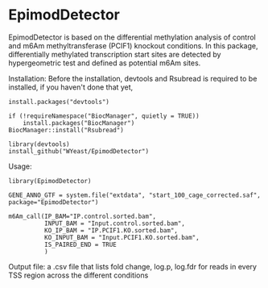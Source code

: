 # EpimodDetector

EpimodDetector is based on the differential methylation analysis of control and m6Am methyltransferase (PCIF1) knockout conditions. 
In this package, differentially methylated transcription start sites are detected by hypergeometric test and defined as potential m6Am sites.

Installation:
Before the installation, devtools and Rsubread is required to be installed, if you haven't done that yet,
```
install.packages("devtools")

if (!requireNamespace("BiocManager", quietly = TRUE))
    install.packages("BiocManager")
BiocManager::install("Rsubread")

library(devtools)
install_github("WYeast/EpimodDetector")
```
Usage:
```
library(EpimodDetector)

GENE_ANNO_GTF = system.file("extdata", "start_100_cage_corrected.saf", package="EpimodDetector")

m6Am_call(IP_BAM="IP.control.sorted.bam",
          INPUT_BAM = "Input.control.sorted.bam",
          KO_IP_BAM = "IP.PCIF1.KO.sorted.bam",
          KO_INPUT_BAM = "Input.PCIF1.KO.sorted.bam",
          IS_PAIRED_END = TRUE
          )
```         
Output file: a .csv file that lists fold change, log.p, log.fdr for reads in every TSS region across the different conditions

